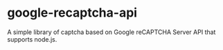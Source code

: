 # google-recaptcha-api
A simple library of captcha based on Google reCAPTCHA Server API that supports node.js.
